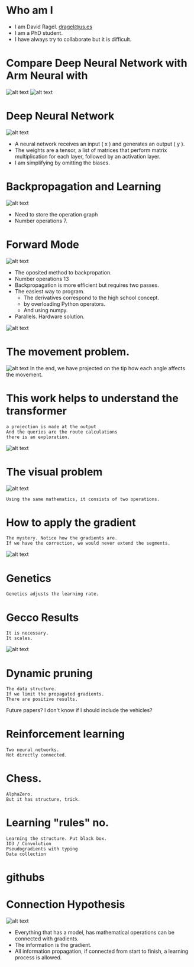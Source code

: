 # Who am I
* I am David Ragel. dragel@us.es
* I am a PhD student. 
* I have always try to collaborate but it is difficult.

# Compare Deep Neural Network with Arm Neural with 
![alt text](image-14.png)
![alt text](Gifable-2025-01-16T07:46:39.gif)

# Deep Neural Network
![alt text](image-1.png)
* A neural network receives an input \( x \) and generates an output \( y \). 
* The weights are a tensor, a list of matrices that perform matrix multiplication for each layer, followed by an activation layer.
* I am simplifying by omitting the biases.

# Backpropagation and Learning
![alt text](image-5.png)
* Need to store the operation graph
* Number operations 7.


# Forward Mode
![alt text](image-13.png)

* The oposited method to backpropation.
* Number operations 13
* Backpropagation is more efficient but requires two passes.
* The easiest way to program. 
    - The derivatives correspond to the high school concept.
    - by overloading Python operators.
    - And using numpy.
* Parallels. Hardware solution.

![alt text](image-11.png)

# The movement problem.
![alt text](Gifable-2025-02-06T08:53:45.gif)
    In the end, we have projected on the tip how each angle affects the movement.

# This work helps to understand the transformer
    a projection is made at the output
    And the queries are the route calculations
    there is an exploration.
![alt text](image-8.png)

# The visual problem
![alt text](image-9.png)

    Using the same mathematics, it consists of two operations.
# How to apply the gradient

    The mystery. Notice how the gradients are.
    If we have the correction, we would never extend the segments.
![alt text](image-10.png)


# Genetics
    Genetics adjusts the learning rate.
# Gecco Results
    It is necessary.
    It scales.

![alt text](image-12.png)

# Dynamic pruning
    The data structure.
    If we limit the propagated gradients.
    There are positive results.
Future papers?
I don't know if I should include the vehicles?
# Reinforcement learning
    Two neural networks.
    Not directly connected.
# Chess.
    AlphaZero.
    But it has structure, trick.
# Learning "rules" no.
    Learning the structure. Put black box.
    ID3 / Convolution
    Pseudogradients with typing
    Data collection
# githubs 

# Connection Hypothesis
![alt text](image-2.png)
* Everything that has a model, has mathematical operations can be connected with gradients.
* The information is the gradient.
* All information propagation, if connected from start to finish, a learning process is allowed.

